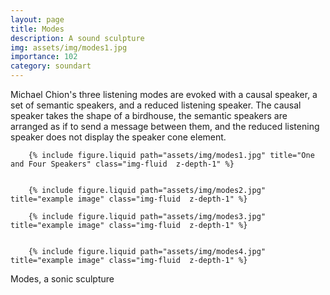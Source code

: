```yaml
---
layout: page
title: Modes
description: A sound sculpture
img: assets/img/modes1.jpg
importance: 102
category: soundart
---
```


Michael Chion's three listening modes are evoked with a causal speaker, a set of semantic speakers, and a reduced listening speaker. The causal speaker takes the shape of a birdhouse, the semantic speakers are arranged as if to send a message between them, and the reduced listening speaker does not display the speaker cone element.

<div class="row">
    
        {% include figure.liquid path="assets/img/modes1.jpg" title="One and Four Speakers" class="img-fluid  z-depth-1" %}
 
    
        {% include figure.liquid path="assets/img/modes2.jpg" title="example image" class="img-fluid  z-depth-1" %}

        {% include figure.liquid path="assets/img/modes3.jpg" title="example image" class="img-fluid  z-depth-1" %}


        {% include figure.liquid path="assets/img/modes4.jpg" title="example image" class="img-fluid  z-depth-1" %}

</div>

<div class="caption">
    Modes,  a sonic sculpture

</div>
